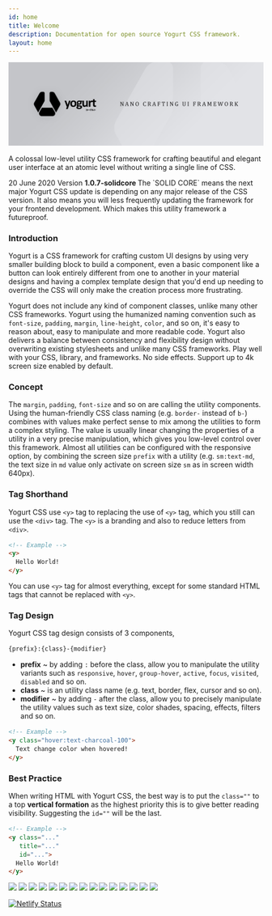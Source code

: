 ```yaml
---
id: home
title: Welcome
description: Documentation for open source Yogurt CSS framework.
layout: home
---
```


<y class="-mt-12__ pb-4">
  <img class="w-full h-full rounded-lg opacity-75"
       src="images/content/yogurt_promo.jpg"
       alt="Yogurt">
</y>

A colossal low-level utility CSS framework for crafting beautiful and elegant user interface at an atomic level without writing a single line of CSS.

<y class="my-4 p-4 text-sm text-gray-600 bg-gray-200">
  <span class="mr-4 p-2 text-gray-700 bg-gray-400 rounded">
    20 June 2020
  </span>
  Version
  <strong>
    1.0.7-solidcore
  </strong>
</y>

<y class="text-sm text-gray-600 depth-tight">
  The `SOLID CORE` means the next major Yogurt CSS update is depending on any major release of the CSS version. It also means you will less frequently updating the framework for your frontend development. Which makes this utility framework a futureproof.
</y>

### Introduction

Yogurt is a CSS framework for crafting custom UI designs by using very smaller building block to build a component, even a basic component like a button can look entirely different from one to another in your material designs and having a complex template design that you'd end up needing to override the CSS will only make the creation process more frustrating.

Yogurt does not include any kind of component classes, unlike many other CSS frameworks. Yogurt using the humanized naming convention such as `font-size`, `padding`, `margin`, `line-height`, `color`, and so on, it's easy to reason about, easy to manipulate and more readable code. Yogurt also delivers a balance between consistency and flexibility design without overwriting existing stylesheets and unlike many CSS frameworks. Play well with your CSS, library, and frameworks. No side effects. Support up to 4k screen size enabled by default.

### Concept

The `margin`, `padding`, `font-size` and so on are calling the utility components. Using the human-friendly CSS class naming (e.g. `border-` instead of `b-`) combines with values make perfect sense to mix among the utilities to form a complex styling. The value is usually linear changing the properties of a utility in a very precise manipulation, which gives you low-level control over this framework. Almost all utilities can be configured with the responsive option, by combining the screen size `prefix` with a utility (e.g. `sm:text-md`, the text size in `md` value only activate on screen size `sm` as in screen width 640px).

### Tag Shorthand

Yogurt CSS use `<y>` tag to replacing the use of `<y>` tag, which you still can use the `<div>` tag. The `<y>` is a branding and also to reduce letters from `<div>`.

```html
<!-- Example -->
<y>
  Hello World!
</y>
```

You can use `<y>` tag for almost everything, except for some standard HTML tags that cannot be replaced with `<y>`.

### Tag Design

Yogurt CSS tag design consists of 3 components,

```html
{prefix}:{class}-{modifier}
```

- **prefix** ~ by adding `:` before the class, allow you to manipulate the utility variants such as `responsive`, `hover`, `group-hover`, `active`, `focus`, `visited`, `disabled` and so on.
- **class** ~ is an utility class name (e.g. text, border, flex, cursor and so on).
- **modifier** ~ by adding `-` after the class, allow you to precisely manipulate the utility values such as text size, color shades, spacing, effects, filters and so on.

```html
<!-- Example -->
<y class="hover:text-charcoal-100">
  Text change color when hovered!
</y>
```

### Best Practice

When writing HTML with Yogurt CSS, the best way is to put the `class=""` to a top **vertical formation** as the highest priority this is to give better reading visibility. Suggesting the `id=""` will be the last.

```html
<!-- Example -->
<y class="..."
   title="..."
   id="...">
  Hello World!
</y>
```

<y class="pt-6 flex flex-wrap items-center">
  <img class="p-px"
       src="https://badgen.net/github/release/yogurt-foundation/yogurt-css">
  <img class="p-px"
       src="https://badgen.net/github/releases/yogurt-foundation/yogurt-css">
  <img class="p-px"
       src="https://badgen.net/github/assets-dl/yogurt-foundation/yogurt-css">
  <img class="p-px"
       src="https://badgen.net/npm/dw/yogurt-css">
  <img class="p-px"
       src="https://badgen.net/npm/dm/yogurt-css">
  <img class="p-px"
       src="https://badgen.net/npm/dy/yogurt-css">
  <img class="p-px"
       src="https://badgen.net/github/branches/yogurt-foundation/yogurt-css">
  <img class="p-px"
       src="https://badgen.net/github/forks/yogurt-foundation/yogurt-css">
  <img class="p-px"
       src="https://badgen.net/github/stars/yogurt-foundation/yogurt-css">
  <img class="p-px"
       src="https://badgen.net/github/watchers/yogurt-foundation/yogurt-css">
  <img class="p-px"
       src="https://badgen.net/github/tag/yogurt-foundation/yogurt-css">
  <img class="p-px"
       src="https://badgen.net/github/commits/yogurt-foundation/yogurt-css">
  <img class="p-px"
       src="https://badgen.net/github/last-commit/yogurt-foundation/yogurt-css">
  <img class="p-px"
       src="https://badgen.net/github/contributors/yogurt-foundation/yogurt-css">
  <img class="p-px"
       src="https://badgen.net/github/license/yogurt-foundation/yogurt-css">
</y>

[![Netlify Status](https://api.netlify.com/api/v1/badges/07b893f5-2d17-413d-a3b6-e657ef9dbef3/deploy-status)](https://app.netlify.com/sites/yogurt-css-documentation/deploys)